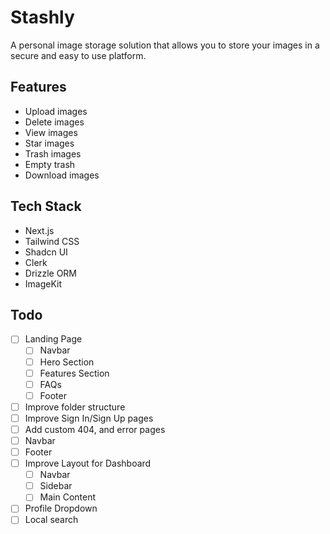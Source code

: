 # Stashly

A personal image storage solution that allows you to store your images in a secure and easy to use platform.

## Features

- Upload images
- Delete images
- View images
- Star images
- Trash images
- Empty trash
- Download images

## Tech Stack

- Next.js
- Tailwind CSS
- Shadcn UI
- Clerk
- Drizzle ORM
- ImageKit

## Todo

- [ ] Landing Page
  - [ ] Navbar
  - [ ] Hero Section
  - [ ] Features Section
  - [ ] FAQs
  - [ ] Footer
- [ ] Improve folder structure
- [ ] Improve Sign In/Sign Up pages
- [ ] Add custom 404, and error pages
- [ ] Navbar
- [ ] Footer
- [ ] Improve Layout for Dashboard
  - [ ] Navbar
  - [ ] Sidebar
  - [ ] Main Content
- [ ] Profile Dropdown
- [ ] Local search
